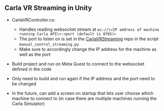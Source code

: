 ## Carla VR Streaming in Unity

- CarlaVRController.cs:
  - Handles reading websocket stream at ```ws://\<IP address of machine running Carla API\>:<port (default is 8765)>```
  - The port to listen on is set in the [CarlaVRStreaming](https://github.com/skyguy-netizen/CarlaVRStreaming/tree/main) repo in the script  ```manual_control_streaming.py```
  - Make sure to accordingly change the IP address for the machine as well as the port
 
- Build project and run on Meta Quest to connect to the websocket defined in the code
- Only need to build and run again if the IP address and the port need to be changed

- In the future, can add a screen on startup that lets user choose which machine to connect to (in case there are multiple machines running the Carla Simulator)
